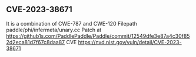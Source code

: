 ## CVE-2023-38671 
It is a combination of CWE-787 and CWE-120
Filepath paddle/phi/infermeta/unary.cc
Patch at https://github1s.com/PaddlePaddle/Paddle/commit/12549dfe3e87a4c30f852d2eca81d7f67c8daa87
CVE https://nvd.nist.gov/vuln/detail/CVE-2023-38671